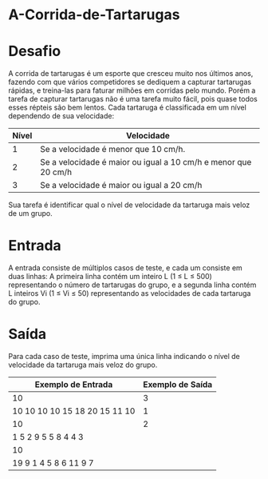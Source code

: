# A-Corrida-de-Tartarugas

# Desafio
A corrida de tartarugas é um esporte que cresceu muito nos últimos anos, fazendo com que vários competidores se dediquem a capturar tartarugas rápidas, e treina-las para faturar milhões em corridas pelo mundo. Porém a tarefa de capturar tartarugas não é uma tarefa muito fácil, pois quase todos esses répteis são bem lentos. Cada tartaruga é classificada em um nível dependendo de sua velocidade:

Nível |   Velocidade                                                   |
------|----------------------------------------------------------------|
  1   | Se a velocidade é menor que 10 cm/h.                           |
  2   |Se a velocidade é maior ou igual a 10 cm/h e menor que 20 cm/h  |     
  3   |Se a velocidade é maior ou igual a 20 cm/h                      |

Sua tarefa é identificar qual o nível de velocidade da tartaruga mais veloz de um grupo.

# Entrada
A entrada consiste de múltiplos casos de teste, e cada um consiste em duas linhas: A primeira linha contém um inteiro L (1 ≤ L ≤ 500) representando o número de tartarugas do grupo, e a segunda linha contém L inteiros Vi (1 ≤ Vi ≤ 50) representando as velocidades de cada tartaruga do grupo.

# Saída
Para cada caso de teste, imprima uma única linha indicando o nível de velocidade da tartaruga mais veloz do grupo.

Exemplo de Entrada            | Exemplo de Saída |
------------------------------|------------------|
10                            | 3                |
10 10 10 10 15 18 20 15 11 10 | 1                |
10                            | 2                |
1 5 2 9 5 5 8 4 4 3           |                  |
10                            |                  |
19 9 1 4 5 8 6 11 9 7         |                  |
